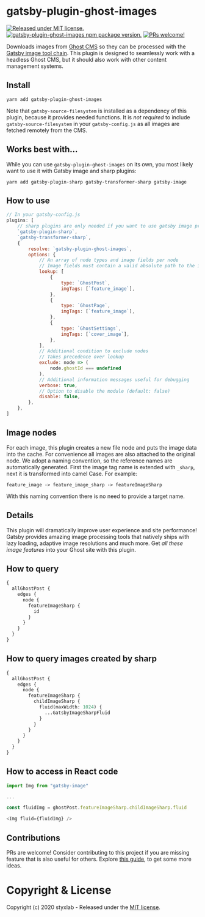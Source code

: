 # gatsby-plugin-ghost-images
[![Released under MIT license.](https://badgen.net/github/license/micromatch/micromatch)](https://github.com/styxlab/gatsby-theme-try-ghost/blob/master/LICENSE)
[![gatsby-plugin-ghost-images npm package version.](https://badgen.net/npm/v/gatsby-plugin-ghost-images)](https://www.npmjs.org/package/gatsby-plugin-ghost-images)
[![PRs welcome!](https://img.shields.io/badge/PRs-welcome-brightgreen.svg)]()

Downloads images from [Ghost CMS](https://ghost.org/changelog/jamstack/) so they can be processed with the [Gatsby image tool chain](https://www.gatsbyjs.org/docs/working-with-images/). This plugin is designed to seamlessly work with a headless Ghost CMS, but it should also work with other content management systems.

## Install

`yarn add gatsby-plugin-ghost-images`

Note that `gatsby-source-filesystem` is installed as a dependency of this plugin, because it provides needed functions. It is *not required* to include `gatsby-source-filesystem` in your `gatsby-config.js` as all images are fetched remotely from the CMS.


## Works best with...

While you can use `gatsby-plugin-ghost-images` on its own, you most likely want to use it with Gatsby image and sharp plugins:

`yarn add gatsby-plugin-sharp gatsby-transformer-sharp gatsby-image`


## How to use

```javascript
// In your gatsby-config.js
plugins: [
    // sharp plugins are only needed if you want to use gatsby image processing tools
    `gatsby-plugin-sharp`,
    `gatsby-transformer-sharp`,
    {
        resolve: `gatsby-plugin-ghost-images`,
        options: {
            // An array of node types and image fields per node
            // Image fields must contain a valid absolute path to the image to be downloaded
            lookup: [
                {
                    type: `GhostPost`,
                    imgTags: [`feature_image`],
                },
                {
                    type: `GhostPage`,
                    imgTags: [`feature_image`],
                },
                {
                    type: `GhostSettings`,
                    imgTags: [`cover_image`],
                },
            ],
            // Additional condition to exclude nodes 
            // Takes precedence over lookup
            exclude: node => (
                node.ghostId === undefined
            ),
            // Additional information messages useful for debugging
            verbose: true,
            // Option to disable the module (default: false)
            disable: false,
        },
    },
]
```

## Image nodes

For each image, this plugin creates a new file node and puts the image data into the cache. For convenience all images are also attached to the original node. We adopt a naming convention, so the reference names are automatically generated. First the image tag name is extended with `_sharp`, next it is transformed into camel Case. For example:

```
feature_image -> feature_image_sharp -> featureImageSharp
```

With this naming convention there is no need to provide a target name.


## Details

This plugin will dramatically improve user experience and site performance! Gatsby provides amazing image processing tools that natively ships with lazy loading, adaptive image resolutions and much more. Get *all these image features* into your Ghost site with this plugin.


## How to query

```graphql
{
  allGhostPost {
    edges {
      node {
        featureImageSharp {
          id
        }
      }
    }
  }
}
```

## How to query images created by sharp

```graphql
{
  allGhostPost {
    edges {
      node {
        featureImageSharp {
          childImageSharp {
            fluid(maxWidth: 1024) {
              ...GatsbyImageSharpFluid
            }
          }
        }
      }
    }
  }
}
```

## How to access in React code

```javascript
import Img from "gatsby-image"

...

const fluidImg = ghostPost.featureImageSharp.childImageSharp.fluid

<Img fluid={fluidImg} />

```

## Contributions

PRs are welcome! Consider contributing to this project if you are missing feature that is also useful for others. Explore [this guide](https://github.com/styxlab/gatsby-theme-try-ghost/tree/master/CONTRIBUTING.md), to get some more ideas.


# Copyright & License

Copyright (c) 2020 styxlab - Released under the [MIT license](LICENSE).
